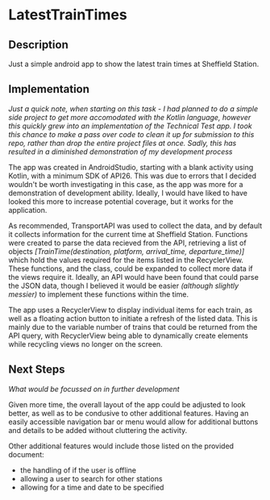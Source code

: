 # LatestTrainTimes

## Description
Just a simple android app to show the latest train times at Sheffield Station.

## Implementation
_Just a quick note, when starting on this task - I had planned to do a simple side project to get more accomodated with the Kotlin language, however this quickly grew into an implementation of the Technical Test app. I took this chance to make a pass over code to clean it up for submission to this repo, rather than drop the entire project files at once. Sadly, this has resulted in a diminished demonstration of my development process_

The app was created in AndroidStudio, starting with a blank activity using Kotlin, with a minimum SDK of API26. This was due to errors that I decided wouldn't be worth investigating in this case, as the app was more for a demonstration of development ability. Ideally, I would have liked to have looked this more to increase potential coverage, but it works for the application.

As recommended, TransportAPI was used to collect the data, and by default it collects information for the current time at Sheffield Station. Functions were created to parse the data recieved from the API, retrieving a list of objects _[TrainTime(destination, platform, arrival_time, departure_time)]_ which hold the values required for the items listed in the RecyclerView. These functions, and the class, could be expanded to collect more data if the views require it. Ideally, an API would have been found that could parse the JSON data, though I believed it would be easier _(although slightly messier)_ to implement these functions within the time.

The app uses a RecyclerView to display individual items for each train, as well as a floating action button to initiate a refresh of the listed data. This is mainly due to the variable number of trains that could be returned from the API query, with RecyclerView being able to dynamically create elements while recycling views no longer on the screen.

## Next Steps
_What would be focussed on in further development_

Given more time, the overall layout of the app could be adjusted to look better, as well as to be condusive to other additional features. Having an easily accessible navigation bar or menu would allow for additional buttons and details to be added without cluttering the activity.

Other additional features would include those listed on the provided document: 
 - the handling of if the user is offline 
 - allowing a user to search for other stations
 - allowing for a time and date to be specified
